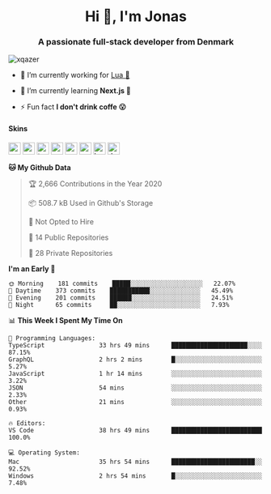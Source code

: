 <h1 align="center">Hi 👋, I'm Jonas</h1>
<h3 align="center">A passionate full-stack developer from Denmark</h3>

<p align="left"> <img src="https://komarev.com/ghpvc/?username=xqazer" alt="xqazer" /> </p>

- 🔭 I’m currently working for [Lua 🥰](https://lua.work) 

- 🌱 I’m currently learning **Next.js 🤯**

<!--- - 👨‍💻 All of my projects are available at [xqazer.github.io](xqazer.github.io) -->

- ⚡ Fun fact **I don't drink coffe 😮**

<h4>Skins</h4>
<p align="left">
  <img src="https://devicons.github.io/devicon/devicon.git/icons/react/react-original-wordmark.svg" alt="react" width="24" height="24"/>
  <img src="https://cdn.worldvectorlogo.com/logos/nextjs-3.svg" alt="nextjs" width="24" height="24"/>
  <img src="https://devicons.github.io/devicon/devicon.git/icons/typescript/typescript-original.svg" alt="typescript" width="24" height="24"/>
  <img src="https://devicons.github.io/devicon/devicon.git/icons/nodejs/nodejs-original-wordmark.svg" alt="nodejs" width="24" height="24"/>
  <img src="https://devicons.github.io/devicon/devicon.git/icons/postgresql/postgresql-original-wordmark.svg" alt="postgresql" width="24" height="24"/>
  <img src="https://www.vectorlogo.zone/logos/google_cloud/google_cloud-icon.svg" alt="gcp" width="24" height="24"/>
  <img src="https://www.vectorlogo.zone/logos/kubernetes/kubernetes-icon.svg" alt="kubernetes" width="24" height="24"/>
  <img src="https://devicons.github.io/devicon/devicon.git/icons/dot-net/dot-net-original-wordmark.svg" alt="dotnet" width="24" height="24"/>
</p>

<!--START_SECTION:waka-->
**🐱 My Github Data** 

> 🏆 2,666 Contributions in the Year 2020
 > 
> 📦 508.7 kB Used in Github's Storage 
 > 
> 🚫 Not Opted to Hire
 > 
> 📜 14 Public Repositories
 > 
> 🔑 28 Private Repositories 

**I'm an Early 🐤** 

```text
🌞 Morning    181 commits    █████░░░░░░░░░░░░░░░░░░░░   22.07% 
🌆 Daytime    373 commits    ███████████░░░░░░░░░░░░░░   45.49% 
🌃 Evening    201 commits    ██████░░░░░░░░░░░░░░░░░░░   24.51% 
🌙 Night      65 commits     ██░░░░░░░░░░░░░░░░░░░░░░░   7.93%

```


📊 **This Week I Spent My Time On** 

```text
💬 Programming Languages: 
TypeScript               33 hrs 49 mins      █████████████████████░░░░   87.15% 
GraphQL                  2 hrs 2 mins        █░░░░░░░░░░░░░░░░░░░░░░░░   5.27% 
JavaScript               1 hr 14 mins        ░░░░░░░░░░░░░░░░░░░░░░░░░   3.22% 
JSON                     54 mins             ░░░░░░░░░░░░░░░░░░░░░░░░░   2.33% 
Other                    21 mins             ░░░░░░░░░░░░░░░░░░░░░░░░░   0.93%

🔥 Editors: 
VS Code                  38 hrs 49 mins      █████████████████████████   100.0%

💻 Operating System: 
Mac                      35 hrs 54 mins      ███████████████████████░░   92.52% 
Windows                  2 hrs 54 mins       █░░░░░░░░░░░░░░░░░░░░░░░░   7.48%

```


<!--END_SECTION:waka-->

